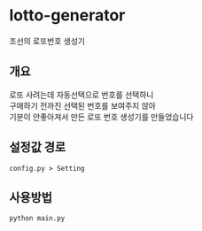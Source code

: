# lotto-generator
조선의 로또번호 생성기

## 개요

로또 사려는데 자동선택으로 번호를 선택하니  
구매하기 전까진 선택된 번호를 보여주지 않아  
기분이 안좋아져서 만든 로또 번호 생성기를 만들었습니다  

## 설정값 경로

```
config.py > Setting
```

## 사용방법

```python
python main.py
```
